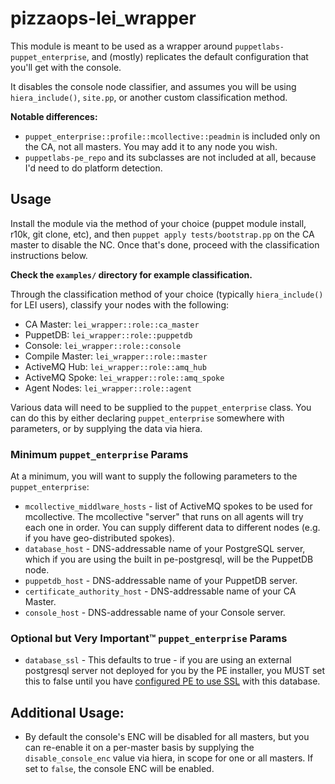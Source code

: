 # pizzaops-lei_wrapper

This module is meant to be used as a wrapper around `puppetlabs-puppet_enterprise`, and (mostly) replicates the default configuration that you'll get with the console.

It disables the console node classifier, and assumes you will be using `hiera_include()`, `site.pp`, or another custom classification method.

**Notable differences:**
 - `puppet_enterprise::profile::mcollective::peadmin` is included only on the CA, not all masters. You may add it to any node you wish.
 - `puppetlabs-pe_repo` and its subclasses are not included at all, because I'd need to do platform detection. 


## Usage

Install the module via the method of your choice (puppet module install, r10k, git clone, etc), and then `puppet apply tests/bootstrap.pp` on the CA master to disable the NC. Once that's done, proceed with the classification instructions below.

**Check the `examples/` directory for example classification.**

Through the classification method of your choice (typically `hiera_include()` for LEI users), classify your nodes with the following:

 - CA Master: `lei_wrapper::role::ca_master`
 - PuppetDB: `lei_wrapper::role::puppetdb`
 - Console: `lei_wrapper::role::console`
 - Compile Master: `lei_wrapper::role::master`
 - ActiveMQ Hub: `lei_wrapper::role::amq_hub` 
 - ActiveMQ Spoke: `lei_wrapper::role::amq_spoke`
 - Agent Nodes: `lei_wrapper::role::agent`

Various data will need to be supplied to the `puppet_enterprise` class. You can do this by either declaring `puppet_enterprise` somewhere with parameters, or by supplying the data via hiera.

### Minimum `puppet_enterprise` Params

At a minimum, you will want to supply the following parameters to the `puppet_enterprise`:

 * `mcollective_middlware_hosts` - list of ActiveMQ spokes to be used for mcollective. The mcollective "server" that runs on all agents will try each one in order. You can supply different data to different nodes (e.g. if you have geo-distributed spokes).
 * `database_host` - DNS-addressable name of your PostgreSQL server, which if you are using the built in pe-postgresql, will be the PuppetDB node.
 * `puppetdb_host` - DNS-addressable name of your PuppetDB server.
 * `certificate_authority_host` - DNS-addressable name of your CA Master.
 * `console_host` - DNS-addressable name of your Console server.


### Optional but Very Important™ `puppet_enterprise` Params
 * `database_ssl` - This defaults to true - if you are using an external postgresql server not deployed for you by the PE installer, you MUST set this to false until you have [configured PE to use SSL](https://docs.puppetlabs.com/pe/3.7/install_ssl_postgresql.html) with this database.

## Additional Usage:
 - By default the console's ENC will be disabled for all masters, but you can re-enable it on a per-master basis by supplying the `disable_console_enc` value via hiera, in scope for one or all masters. If set to `false`, the console ENC will be enabled.
